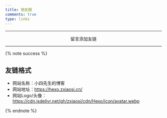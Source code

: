 ```yaml
---
title: 朋友圈
comments: true
type: links
---
```


<style>
.links-content{margin-top:1rem}.link-navigation::after{content:" ";display:block;clear:both}.card{width:130px;font-size:1rem;padding:0;border-radius:4px;transition-duration:.15s;margin-bottom:1rem;display:block;float:left;box-shadow:0 2px 6px 0 rgba(0,0,0,.12);background:#f5f5f5}.card{margin-left:16px}@media(max-width:567px){.card{margin-left:16px;width:calc((100% - 16px)/2)}.card:nth-child(2n+1){margin-left:0}.card:not(:nth-child(2n+1)){margin-left:16px}}@media(min-width:567px){.card{margin-left:16px;width:calc((100% - 32px)/3)}.card:nth-child(3n+1){margin-left:0}.card:not(:nth-child(3n+1)){margin-left:16px}}@media(min-width:768px){.card{margin-left:16px;width:calc((100% - 48px)/4)}.card:nth-child(4n+1){margin-left:0}.card:not(:nth-child(4n+1)){margin-left:16px}}@media(min-width:1200px){.card{margin-left:16px;width:calc((100% - 64px)/5)}.card:nth-child(5n+1){margin-left:0}.card:not(:nth-child(5n+1)){margin-left:16px}}.card:hover{transform:scale(1.1);box-shadow:0 2px 6px 0 rgba(0,0,0,.12),0 0 6px 0 rgba(0,0,0,.04)}.card .thumb{width:100%;height:0;padding-bottom:100%;background-size:100% 100%!important}.posts-expand .post-body img{margin:0;padding:0;border:0}.card .card-header{display:block;text-align:center;padding:1rem .25rem;font-weight:500;color:#333;white-space:normal}.card .card-header a{font-style:normal;color:#2bbc8a;font-weight:700;text-decoration:none;border:0}.card .card-header a:hover{color:#d480aa;text-decoration:none;border:0}
</style>
<div>
	<div class="links-content">
		<div class="link-navigation" id="links1"></div>
	</div>
</div>

------

<div style="text-align:center;">
	<span class="with-love" id="animate1">
    	<i class="fa fa-heart"></i>
  	</span>
  	留言添加友链
  	<span class="with-love" id="animate2">
    	<i class="fa fa-heart"></i>
  	</span>
</div>

------

{% note success %}

## 友链格式

- 网站名称：小四先生的博客
- 网站地址：https://hexo.zxiaosi.cn/
- 网站Logo/头像：https://cdn.jsdelivr.net/gh/zxiaosi/cdn/Hexo/icon/avatar.webp

{% endnote %}